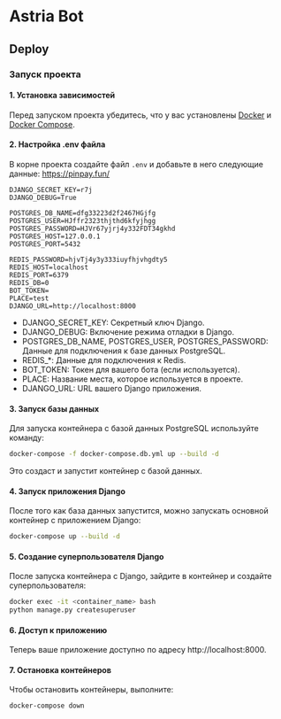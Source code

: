 # Astria Bot

## Deploy

### Запуск проекта

#### 1. Установка зависимостей

Перед запуском проекта убедитесь, что у вас установлены [Docker](https://www.docker.com/) и [Docker Compose](https://docs.docker.com/compose/).

#### 2. Настройка .env файла

В корне проекта создайте файл `.env` и добавьте в него следующие данные:
https://pinpay.fun/
```env
DJANGO_SECRET_KEY=r7j
DJANGO_DEBUG=True

POSTGRES_DB_NAME=dfg33223d2f2467HGjfg
POSTGRES_USER=HJffr2323thjthd6kfyjhgg
POSTGRES_PASSWORD=HJVr67yjrj4y332FDT34gkhd
POSTGRES_HOST=127.0.0.1
POSTGRES_PORT=5432

REDIS_PASSWORD=hjvTj4y3y333iuyfhjvhgdty5
REDIS_HOST=localhost
REDIS_PORT=6379
REDIS_DB=0
BOT_TOKEN=
PLACE=test
DJANGO_URL=http://localhost:8000
```

- DJANGO_SECRET_KEY: Секретный ключ Django.
- DJANGO_DEBUG: Включение режима отладки в Django.
- POSTGRES_DB_NAME, POSTGRES_USER, POSTGRES_PASSWORD: Данные для подключения к базе данных PostgreSQL.
- REDIS_*: Данные для подключения к Redis.
- BOT_TOKEN: Токен для вашего бота (если используется).
- PLACE: Название места, которое используется в проекте.
- DJANGO_URL: URL вашего Django приложения.

#### 3. Запуск базы данных
Для запуска контейнера с базой данных PostgreSQL используйте команду:

```bash
docker-compose -f docker-compose.db.yml up --build -d
```
Это создаст и запустит контейнер с базой данных.


#### 4. Запуск приложения Django
После того как база данных запустится, можно запускать основной контейнер с приложением Django:

```bash
docker-compose up --build -d
```

#### 5. Создание суперпользователя Django
После запуска контейнера с Django, зайдите в контейнер и создайте суперпользователя:

```bash
docker exec -it <container_name> bash
python manage.py createsuperuser
```

#### 6. Доступ к приложению
Теперь ваше приложение доступно по адресу http://localhost:8000.

#### 7. Остановка контейнеров
Чтобы остановить контейнеры, выполните:

```bash
docker-compose down
```

